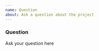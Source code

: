 ```yaml
---
name: Question
about: Ask a question about the project
---
```


<!-- Please search existing issues to avoid creating duplicates. -->

### Question
Ask your question here

<!-- Template modified by Tektronix. Original Content developed by the following authors. -->
<!-- Microsoft Corporation and their question template available at https://github.com/Microsoft/vscode -->
